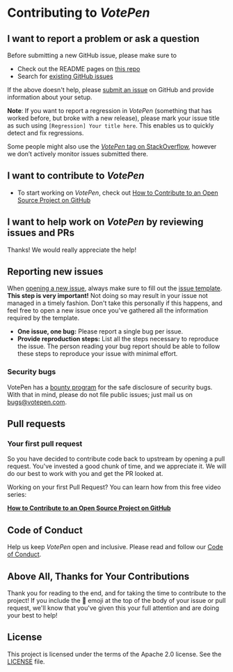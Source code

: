 
# Contributing to _VotePen_

## I want to report a problem or ask a question

Before submitting a new GitHub issue, please make sure to

- Check out the README pages on [this repo](https://github.com/VotePen/VotePen)
- Search for [existing GitHub issues](https://github.com/VotePen/VotePen/issues)

If the above doesn't help, please [submit an issue](https://github.com/VotePen/VotePen/issues) on GitHub and provide information about your setup.

**Note**: If you want to report a regression in _VotePen_ (something that has worked before, but broke with a new release), please mark your issue title as such using `[Regression] Your title here`. This enables us to quickly detect and fix regressions.

Some people might also use the [_VotePen_ tag on StackOverflow](https://stackoverflow.com/questions/tagged/votepen), however we don’t actively monitor issues submitted there.

## I want to contribute to _VotePen_

- To start working on _VotePen_, check out [How to Contribute to an Open Source Project on GitHub][firstpr]

## I want to help work on _VotePen_ by reviewing issues and PRs

Thanks! We would really appreciate the help!

## Reporting new issues

When [opening a new issue](https://github.com/VotePen/VotePen/issues/new), always make sure to fill out the [issue template](https://raw.githubusercontent.com/VotePen/VotePen/master/.github/ISSUE_TEMPLATE.md). **This step is very important!** Not doing so may result in your issue not managed in a timely fashion. Don't take this personally if this happens, and feel free to open a new issue once you've gathered all the information required by the template.

* **One issue, one bug:** Please report a single bug per issue.
* **Provide reproduction steps:** List all the steps necessary to reproduce the issue. The person reading your bug report should be able to follow these steps to reproduce your issue with minimal effort.

### Security bugs

VotePen has a [bounty program](https://votepen.com/whitehat/) for the safe disclosure of security bugs. With that in mind, please do not file public issues; just mail us on bugs@votepen.com.

## Pull requests

### Your first pull request

So you have decided to contribute code back to upstream by opening a pull request. You've invested a good chunk of time, and we appreciate it. We will do our best to work with you and get the PR looked at.

Working on your first Pull Request? You can learn how from this free video series:

[**How to Contribute to an Open Source Project on GitHub**](https://egghead.io/courses/how-to-contribute-to-an-open-source-project-on-github)

## Code of Conduct

Help us keep _VotePen_ open and inclusive. Please read and follow our [Code of Conduct][code of conduct].

## Above All, Thanks for Your Contributions

Thank you for reading to the end, and for taking the time to contribute to the project! If you include the 🔑 emoji at the top of the body of your issue or pull request, we'll know that you've given this your full attention and are doing your best to help!

## License

This project is licensed under the terms of the Apache 2.0 license. See the [LICENSE][license] file.

<!-- Links: -->
[code of conduct]: CODE_OF_CONDUCT.md
[core contributor]: CORE_CONTRIBUTOR.md
[license]: LICENSE.md
[vision]: VISION.md
[firstpr]: https://egghead.io/series/how-to-contribute-to-an-open-source-project-on-github
